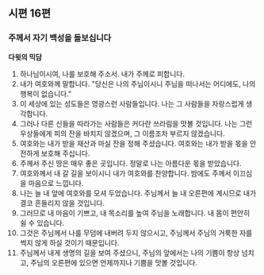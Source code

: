 ## 시편 16편

### 주께서 자기 백성을 돌보십니다
**다윗의 믹담**
1. 하나님이시여, 나를 보호해 주소서. 내가 주께로 피합니다.
2. 내가 여호와께 말합니다. "당신은 나의 주님이시니 주님을 떠나서는 어디에도, 나의 행복이 없습니다."
3. 이 세상에 있는 성도들은 영광스런 사람들입니다. 나는 그 사람들을 자랑스럽게 생각합니다.
4. 그러나 다른 신들을 따라가는 사람들은 커다란 쓰라림을 맛볼 것입니다. 나는 그런 우상들에게 피의 잔을 바치지 않겠으며, 그 이름조차 부르지 않겠습니다.
5. 여호와는 내가 받을 재산과 마실 잔을 정해 주셨습니다. 여호와는 내가 받을 몫을 안전하게 보호해 주십니다.
6. 주께서 주신 땅은 매우 좋은 곳입니다. 정말로 나는 아름다운 몫을 받았습니다.
7. 여호와께서 내 갈 길을 보이시니 내가 여호와를 찬양합니다. 밤에도 주께서 이끄심을 마음으로 느낍니다.
8. 나는 늘 내 앞에 여호와를 모셔 두었습니다. 주님께서 늘 내 오른편에 계시므로 내가 결코 흔들리지 않을 것입니다.
9. 그러므로 내 마음이 기쁘고, 내 목소리를 높여 주님을 노래합니다. 내 몸이 편안히 쉴 수 있습니다.
10. 그것은 주님께서 나를 무덤에 내버려 두지 않으시고, 주님께서 주님의 거룩한 자를 썩지 않게 하실 것이기 때문입니다.
11. 주님께서 내게 생명의 길을 보여 주셨으니, 주님의 앞에서는 나의 기쁨이 항상 넘치고, 주님의 오른편에 있으면 언제까지나 기쁨을 맛볼 것입니다.